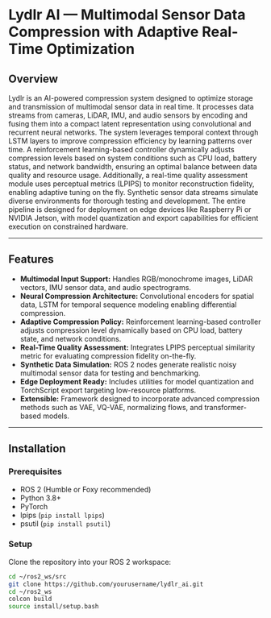 # Lydlr AI — Multimodal Sensor Data Compression with Adaptive Real-Time Optimization

## Overview

Lydlr is an AI-powered compression system designed to optimize storage and transmission of multimodal sensor data in real time. It processes data streams from cameras, LiDAR, IMU, and audio sensors by encoding and fusing them into a compact latent representation using convolutional and recurrent neural networks. The system leverages temporal context through LSTM layers to improve compression efficiency by learning patterns over time. A reinforcement learning-based controller dynamically adjusts compression levels based on system conditions such as CPU load, battery status, and network bandwidth, ensuring an optimal balance between data quality and resource usage. Additionally, a real-time quality assessment module uses perceptual metrics (LPIPS) to monitor reconstruction fidelity, enabling adaptive tuning on the fly. Synthetic sensor data streams simulate diverse environments for thorough testing and development. The entire pipeline is designed for deployment on edge devices like Raspberry Pi or NVIDIA Jetson, with model quantization and export capabilities for efficient execution on constrained hardware.

---

## Features

- **Multimodal Input Support:** Handles RGB/monochrome images, LiDAR vectors, IMU sensor data, and audio spectrograms.
- **Neural Compression Architecture:** Convolutional encoders for spatial data, LSTM for temporal sequence modeling enabling differential compression.
- **Adaptive Compression Policy:** Reinforcement learning-based controller adjusts compression level dynamically based on CPU load, battery state, and network conditions.
- **Real-Time Quality Assessment:** Integrates LPIPS perceptual similarity metric for evaluating compression fidelity on-the-fly.
- **Synthetic Data Simulation:** ROS 2 nodes generate realistic noisy multimodal sensor data for testing and benchmarking.
- **Edge Deployment Ready:** Includes utilities for model quantization and TorchScript export targeting low-resource platforms.
- **Extensible:** Framework designed to incorporate advanced compression methods such as VAE, VQ-VAE, normalizing flows, and transformer-based models.

---

## Installation

### Prerequisites

- ROS 2 (Humble or Foxy recommended)
- Python 3.8+
- PyTorch
- lpips (`pip install lpips`)
- psutil (`pip install psutil`)

### Setup

Clone the repository into your ROS 2 workspace:

```bash
cd ~/ros2_ws/src
git clone https://github.com/yourusername/lydlr_ai.git
cd ~/ros2_ws
colcon build
source install/setup.bash
